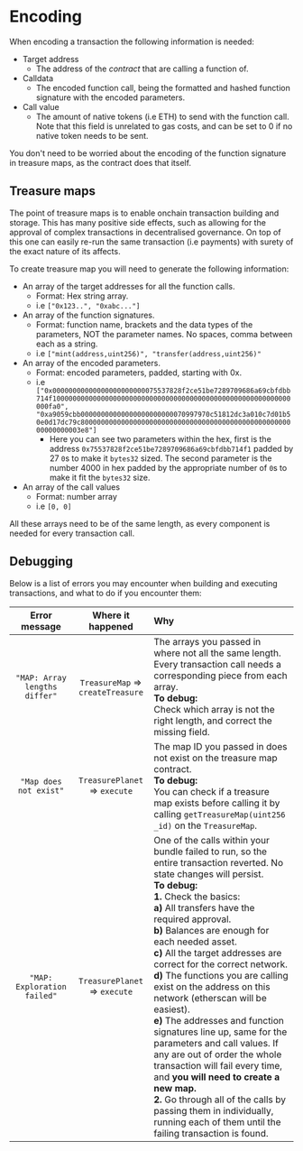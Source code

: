 # Encoding 

When encoding a transaction the following information is needed:
- Target address
    - The address of the _contract_ that are calling a function of.
- Calldata 
    - The encoded function call, being the formatted and hashed function signature with the encoded parameters.
- Call value 
    - The amount of native tokens (i.e ETH) to send with the function call. Note that this field is unrelated to gas costs, and can be set to 0 if no native token needs to be sent. 

You don't need to be worried about the encoding of the function signature in treasure maps, as the contract does that itself. 

## Treasure maps 

The point of treasure maps is to enable onchain transaction building and storage. This has many positive side effects, such as allowing for the approval of complex transactions in decentralised governance. On top of this one can easily re-run the same transaction (i.e payments) with surety of the exact nature of its affects.

To create treasure map you will need to generate the following information:
- An array of the target addresses for all the function calls. 
    - Format: Hex string array.
    - i.e `["0x123..", "0xabc..."]`
- An array of the function signatures. 
    - Format: function name, brackets and the data types of the parameters, NOT the parameter names. No spaces, comma between each as a string. 
    - i.e `["mint(address,uint256)", "transfer(address,uint256)"`
- An array of the encoded parameters. 
    - Format: encoded parameters, padded, starting with 0x. 
    - i.e 
    `["0x00000000000000000000000075537828f2ce51be7289709686a69cbfdbb714f10000000000000000000000000000000000000000000000000000000000000fa0", "0xa9059cbb00000000000000000000000070997970c51812dc3a010c7d01b50e0d17dc79c800000000000000000000000000000000000000000000000000000000000003e8"]`
        - Here you can see two parameters within the hex, first is the address `0x75537828f2ce51be7289709686a69cbfdbb714f1` padded by 27 `0`s to make it `bytes32` sized. The second parameter is the number 4000 in hex padded by the appropriate number of `0`s to make it fit the `bytes32` size. 
- An array of the call values
    - Format: number array
    - i.e `[0, 0]`

All these arrays need to be of the same length, as every component is needed for every transaction call. 

## Debugging 

Below is a list of errors you may encounter when building and executing transactions, and what to do if you encounter them: 

| Error message | Where it happened | Why |
|:-------------:|:-----------------:|:----|
| `"MAP: Array lengths differ"` | `TreasureMap` => `createTreasure` | The arrays you passed in where not all the same length. Every transaction call needs a corresponding piece from each array. <br> __To debug:__ <br> Check which array is not the right length, and correct the missing field. 
| `"Map does not exist"` | `TreasurePlanet` => `execute` | The map ID you passed in does not exist on the treasure map contract. <br> __To debug:__ <br> You can check if a treasure map exists before calling it by calling `getTreasureMap(uint256 _id)` on the `TreasureMap`.
| `"MAP: Exploration failed"` | `TreasurePlanet` => `execute` | One of the calls within your bundle failed to run, so the entire transaction reverted. No state changes will persist. <br> __To debug:__ <br> **1.** Check the basics: <br> **a)** All transfers have the required approval. <br> **b)** Balances are enough for each needed asset. <br> **c)** All the target addresses are correct for the correct network. <br> **d)** The functions you are calling exist on the address on this network (etherscan will be easiest). <br> **e)** The addresses and function signatures line up, same for the parameters and call values. If any are out of order the whole transaction will fail every time, and **you will need to create a new map.** <br> **2.** Go through all of the calls by passing them in individually, running each of them until the failing transaction is found. 